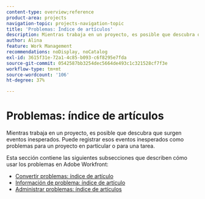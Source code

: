 ```yaml
---
content-type: overview;reference
product-area: projects
navigation-topic: projects-navigation-topic
title: 'Problemas: Índice de artículos'
description: Mientras trabaja en un proyecto, es posible que descubra que surgen eventos inesperados. Puede registrar esos eventos inesperados como problemas para un proyecto en particular o para una tarea. Esta sección contiene las siguientes subsecciones que describen cómo usar los problemas en Adobe Workfront.
author: Alina
feature: Work Management
recommendations: noDisplay, noCatalog
exl-id: 3615f31e-72a1-4c85-b093-c6f8295e7fda
source-git-commit: 0542587bb3254dec5664de493c1c321528cf7f3e
workflow-type: tm+mt
source-wordcount: '106'
ht-degree: 37%

---
```


# Problemas: índice de artículos

<!--Audited: 08/2025-->

Mientras trabaja en un proyecto, es posible que descubra que surgen eventos inesperados. Puede registrar esos eventos inesperados como problemas para un proyecto en particular o para una tarea.

Esta sección contiene las siguientes subsecciones que describen cómo usar los problemas en Adobe Workfront:

* [Convertir problemas: índice de artículo](../../manage-work/issues/convert-issues/convert-issues-overview.md)
* [Información de problema: índice de artículo](../../manage-work/issues/issue-information/issue-info-overview.md)
* [Administrar problemas: índice de artículos](../../manage-work/issues/manage-issues/manage-issues-overview.md)
